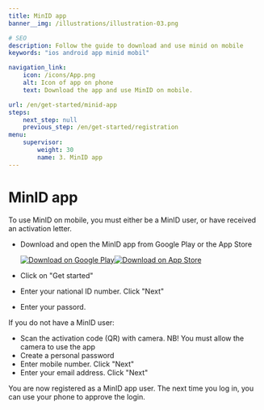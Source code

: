 ```yaml
---
title: MinID app
banner__img: /illustrations/illustration-03.png

# SEO
description: Follow the guide to download and use minid on mobile
keywords: "ios android app minid mobil"

navigation_link:
    icon: /icons/App.png
    alt: Icon of app on phone
    text: Download the app and use MinID on mobile.

url: /en/get-started/minid-app
steps:
    next_step: null
    previous_step: /en/get-started/registration
menu:
    supervisor:
        weight: 30
        name: 3. MinID app
---
```


# MinID app

To use MinID on mobile, you must either be a MinID user, or have received an activation letter.
- Download and open the MinID app from Google Play or the App Store

   [![Download on Google Play](/googleplay.png)](https://play.google.com/store/apps/details?id=no.digdir.minid.authenticator&pcampaignid=pcampaignidMKT-Other-global-all-co-prtnr-py-PartBadge-Mar2515-1)[![Download on App Store](/appstore.png)](https://apps.apple.com/no/app/minid-app/id1555414999)      
   
- Click on "Get started"
- Enter your national ID number. Click "Next"
- Enter your passord.

If you do not have a MinID user:
- Scan the activation code (QR) with camera. NB! You must allow the camera to use the app
- Create a personal password
- Enter mobile number. Click "Next"
- Enter your email address. Click "Next"

You are now registered as a MinID app user. The next time you log in, you can use your phone to approve the login.
